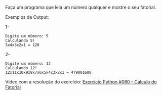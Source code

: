 Faça um programa que leia um número qualquer e mostre o seu fatorial.

Exemplos de Output:

1-
~~~
Digite um número: 5
Calculando 5!
5x4x3x2x1 = 120
~~~
2-
~~~
Digite um número: 12
Calculando 12!
12x11x10x9x8x7x6x5x4x3x2x1 = 479001600
~~~

<p>Vídeo com a resolução do exercício: <a href="https://www.youtube.com/watch?v=9dlBZlkvvxY&list=PLvE-ZAFRgX8hnECDn1v9HNTI71veL3oW0&index=77" target="_blank">Exercício Python #060 - Cálculo do Fatorial</a></p>